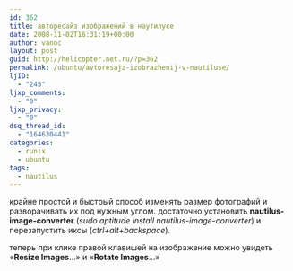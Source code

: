 ```yaml
---
id: 362
title: авторесайз изображений в наутилусе
date: 2008-11-02T16:31:19+00:00
author: vanoc
layout: post
guid: http://helicopter.net.ru/?p=362
permalink: /ubuntu/avtoresajz-izobrazhenij-v-nautiluse/
ljID:
  - "245"
ljxp_comments:
  - "0"
ljxp_privacy:
  - "0"
dsq_thread_id:
  - "164630441"
categories:
  - runix
  - ubuntu
tags:
  - nautilus
---
```

крайне простой и быстрый способ изменять размер фотографий и разворачивать их под нужным углом. достаточно установить **nautilus-image-converter** (_sudo aptitude install nautilus-image-converter_) и перезапустить иксы (_ctrl+alt+backspaсe_).

теперь при клике правой клавишей на изображение можно увидеть &#171;**Resize Images**&#8230;&#187; и &#171;**Rotate Images**&#8230;&#187;